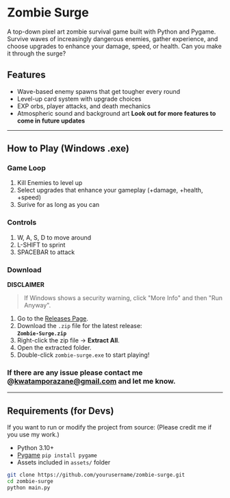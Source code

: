 # Zombie Surge

A top-down pixel art zombie survival game built with Python and Pygame. Survive waves of increasingly dangerous enemies, gather experience, and choose upgrades to enhance your damage, speed, or health. Can you make it through the surge?

## Features

- Wave-based enemy spawns that get tougher every round
- Level-up card system with upgrade choices
- EXP orbs, player attacks, and death mechanics
- Atmospheric sound and background art
**Look out for more features to come in future updates**
---

## How to Play (Windows .exe)

### Game Loop
1. Kill Enemies to level up
2. Select upgrades that enhance your gameplay (+damage, +health, +speed)
3. Surive for as long as you can

### Controls
1. W, A, S, D to move around
2. L-SHIFT to sprint
3. SPACEBAR to attack

### Download

**DISCLAIMER**
> If Windows shows a security warning, click "More Info" and then "Run Anyway".

1. Go to the [Releases Page](https://github.com/ZaneKwatampora/Zombie-Surge/releases/tag/download).
2. Download the `.zip` file for the latest release:  
   **`Zombie-Surge.zip`**
3. Right-click the zip file → **Extract All**.
4. Open the extracted folder.
5. Double-click `zombie-surge.exe` to start playing!

### If there are any issue please contact me @kwatamporazane@gmail.com and let me know.

---

##  Requirements (for Devs)

If you want to run or modify the project from source: (Please credit me if you use my work.)

- Python 3.10+
- [Pygame](https://www.pygame.org/) `pip install pygame`
- Assets included in `assets/` folder

```bash
git clone https://github.com/yourusername/zombie-surge.git
cd zombie-surge
python main.py
